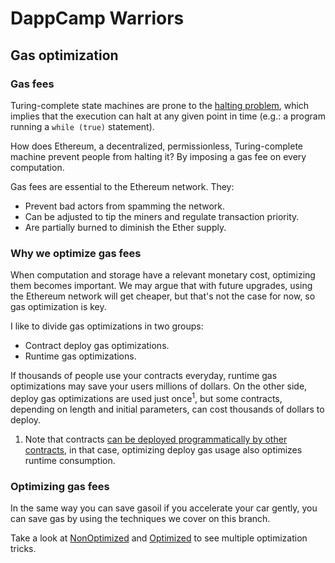 # DappCamp Warriors

## Gas optimization

### Gas fees

Turing-complete state machines are prone to the [halting problem](https://en.wikipedia.org/wiki/Halting_problem), which implies that the execution can halt at any given point in time (e.g.: a program running a `while (true)` statement).

How does Ethereum, a decentralized, permissionless, Turing-complete machine prevent people from halting it?
By imposing a gas fee on every computation.

Gas fees are essential to the Ethereum network. They:

* Prevent bad actors from spamming the network.
* Can be adjusted to tip the miners and regulate transaction priority.
* Are partially burned to diminish the Ether supply.

### Why we optimize gas fees

When computation and storage have a relevant monetary cost, optimizing them becomes important. We may argue that with future upgrades, using the Ethereum network will get cheaper, but that's not the case for now, so gas optimization is key.

I like to divide gas optimizations in two groups:

* Contract deploy gas optimizations.
* Runtime gas optimizations.

If thousands of people use your contracts everyday, runtime gas optimizations may save your users millions of dollars. On the other side, deploy gas optimizations are used just once<sup>1</sup>, but some contracts, depending on length and initial parameters, can cost thousands of dollars to deploy.

1. Note that contracts [can be deployed programmatically by other contracts](https://github.com/Uniswap/v3-core/blob/ed88be38ab2032d82bf10ac6f8d03aa631889d48/contracts/UniswapV3PoolDeployer.sol#L35), in that case, optimizing deploy gas usage also optimizes runtime consumption.

### Optimizing gas fees

In the same way you can save gasoil if you accelerate your car gently, you can save gas by using the techniques we cover on this branch.

Take a look at [NonOptimized](/contracts/gas-optimization/NonOptimized.sol) and [Optimized](/contracts/gas-optimization/Optimized.sol)
to see multiple optimization tricks.
